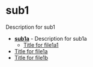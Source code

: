 <!-- this entire file is auto-generated -->

# sub1

<!-- optional markdown-notes-tree directory description starts here -->

Description for sub1

<!-- optional markdown-notes-tree directory description ends here -->

- [**sub1a**](sub1a) - Description for sub1a
    - [Title for file1a1](sub1a/file1a1.md)
- [Title for file1a](file1a.md)
- [Title for file1b](file1b.md)
